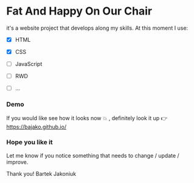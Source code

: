 

# Fat And Happy On Our Chair
it's a website project that develops along my skills.
At this moment I use:

- [x] HTML
- [x] CSS
- [ ] JavaScript
- [ ] RWD
- [ ] ...



### Demo
If you would like see how it looks now :boom: , definitely look it up :point_right: https://bajako.github.io/


### Hope you like it
Let me know if you notice something that  needs to change / update / improve.



Thank you!
Bartek Jakoniuk



